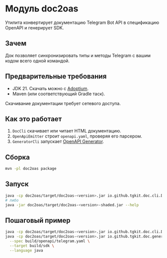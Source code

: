 # Модуль doc2oas

Утилита конвертирует документацию Telegram Bot API в спецификацию OpenAPI и генерирует SDK.

## Зачем

Док позволяет синхронизировать типы и методы Telegram с вашим кодом всего одной командой.

## Предварительные требования

- JDK 21. Скачать можно с [Adoptium](https://adoptium.net/temurin/releases/?version=21).
- Maven (или соответствующий Gradle таск).

Скачивание документации требует сетевого доступа.

## Как это работает

1. `DocCli` скачивает или читает HTML документацию.
2. `OpenApiEmitter` строит `openapi.yaml`, проверяя его парсером.
3. `GeneratorCli` запускает [OpenAPI Generator](https://github.com/OpenAPITools/openapi-generator).

## Сборка

```bash
mvn -pl doc2oas package
```

## Запуск

```bash
java -cp doc2oas/target/doc2oas-<version>.jar io.github.tgkit.doc.cli.DocCli --help
# либо
java -jar doc2oas/target/doc2oas-<version>-shaded.jar --help
```

## Пошаговый пример

```bash
java -cp doc2oas/target/doc2oas-<version>.jar io.github.tgkit.doc.cli.DocCli --api --output build/openapi/telegram.yaml
java -cp doc2oas/target/doc2oas-<version>.jar io.github.tgkit.doc.generator.GeneratorCli \
  --spec build/openapi/telegram.yaml \
  --target build/sdk \
  --language java
```
